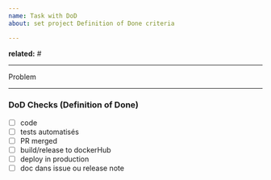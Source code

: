 ```yaml
---
name: Task with DoD
about: set project Definition of Done criteria

---
```


**related:** #

---

Problem

---

### DoD Checks (Definition of Done)

* [ ] code
* [ ] tests automatisés
* [ ] PR merged
* [ ] build/release to dockerHub
* [ ] deploy in production
* [ ] doc dans issue ou release note
